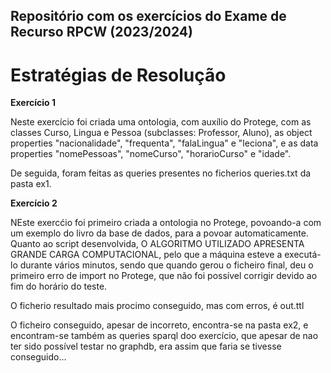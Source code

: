 ## Repositório com os exercícios do Exame de Recurso RPCW (2023/2024)
# Estratégias de Resolução

**Exercício 1**

Neste exercício foi criada uma ontologia, com auxílio do Protege, com as classes Curso, Lingua e Pessoa (subclasses: Professor, Aluno), as object properties "nacionalidade", "frequenta", "falaLingua" e "leciona", e as data properties "nomePessoas", "nomeCurso", "horarioCurso" e "idade".

De seguida, foram feitas as queries presentes no ficherios queries.txt da pasta ex1.

**Exercício 2**

NEste exercćio foi primeiro criada a ontologia no Protege, povoando-a com um exemplo do livro da base de dados, para a povoar automaticamente. Quanto ao script desenvolvida, O ALGORITMO UTILIZADO APRESENTA GRANDE CARGA COMPUTACIONAL, pelo que a máquina esteve a executá-lo durante vários minutos, sendo que quando gerou o ficheiro final, deu o primeiro erro de import no Protege, que não foi possível corrigir devido ao fim do horário do teste.

O ficherio resultado mais procimo conseguido, mas com erros, é out.ttl

O ficheiro conseguido, apesar de incorreto, encontra-se na pasta ex2, e encontram-se também as queries sparql doo exercício, que apesar de nao ter sido possível testar no graphdb, era assim que faria se tivesse conseguido...
